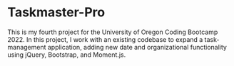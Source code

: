 # Taskmaster-Pro
This is my fourth project for the University of Oregon Coding Bootcamp 2022. In this project, I work with an existing codebase to expand a task-management application, adding new date and organizational functionality using jQuery, Bootstrap, and Moment.js.
